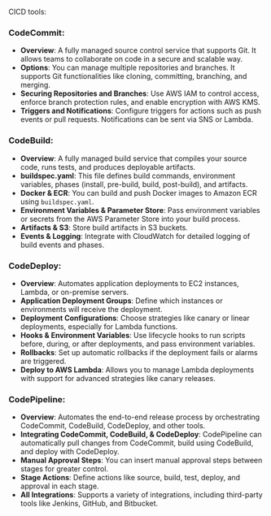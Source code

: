CICD tools:

### **CodeCommit**:
- **Overview**: A fully managed source control service that supports Git. It allows teams to collaborate on code in a secure and scalable way.
- **Options**: You can manage multiple repositories and branches. It supports Git functionalities like cloning, committing, branching, and merging.
- **Securing Repositories and Branches**: Use AWS IAM to control access, enforce branch protection rules, and enable encryption with AWS KMS.
- **Triggers and Notifications**: Configure triggers for actions such as push events or pull requests. Notifications can be sent via SNS or Lambda.

### **CodeBuild**:
- **Overview**: A fully managed build service that compiles your source code, runs tests, and produces deployable artifacts.
- **buildspec.yaml**: This file defines build commands, environment variables, phases (install, pre-build, build, post-build), and artifacts.
- **Docker & ECR**: You can build and push Docker images to Amazon ECR using `buildspec.yaml`.
- **Environment Variables & Parameter Store**: Pass environment variables or secrets from the AWS Parameter Store into your build process.
- **Artifacts & S3**: Store build artifacts in S3 buckets.
- **Events & Logging**: Integrate with CloudWatch for detailed logging of build events and phases.

### **CodeDeploy**:
- **Overview**: Automates application deployments to EC2 instances, Lambda, or on-premise servers.
- **Application Deployment Groups**: Define which instances or environments will receive the deployment.
- **Deployment Configurations**: Choose strategies like canary or linear deployments, especially for Lambda functions.
- **Hooks & Environment Variables**: Use lifecycle hooks to run scripts before, during, or after deployments, and pass environment variables.
- **Rollbacks**: Set up automatic rollbacks if the deployment fails or alarms are triggered.
- **Deploy to AWS Lambda**: Allows you to manage Lambda deployments with support for advanced strategies like canary releases.

### **CodePipeline**:
- **Overview**: Automates the end-to-end release process by orchestrating CodeCommit, CodeBuild, CodeDeploy, and other tools.
- **Integrating CodeCommit, CodeBuild, & CodeDeploy**: CodePipeline can automatically pull changes from CodeCommit, build using CodeBuild, and deploy with CodeDeploy.
- **Manual Approval Steps**: You can insert manual approval steps between stages for greater control.
- **Stage Actions**: Define actions like source, build, test, deploy, and approval in each stage.
- **All Integrations**: Supports a variety of integrations, including third-party tools like Jenkins, GitHub, and Bitbucket.

